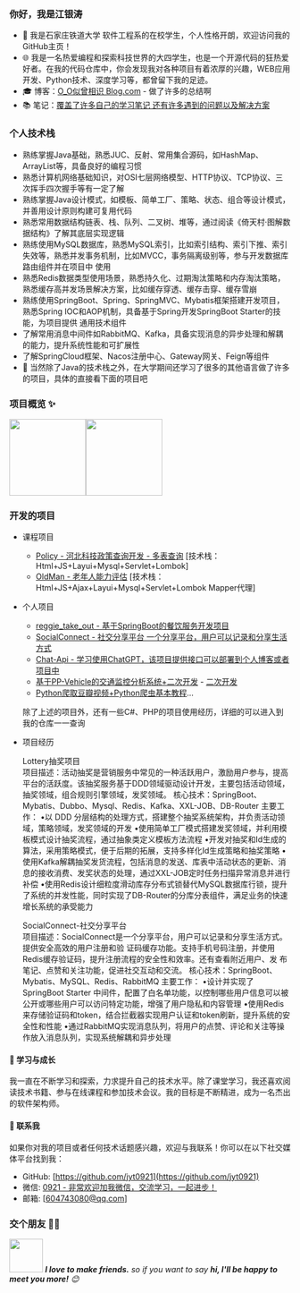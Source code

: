 ### 你好，我是江银涛

- 💼 我是石家庄铁道大学 软件工程系的在校学生，个人性格开朗，欢迎访问我的GitHub主页！
- 🌐 我是一名热爱编程和探索科技世界的大四学生，也是一个开源代码的狂热爱好者。在我的代码仓库中，你会发现我对各种项目有着浓厚的兴趣，WEB应用开发、Python技术、深度学习等，都曾留下我的足迹。
- 🎓 博客：[O_O似曾相识 Blog.com](https://www.cnblogs.com/jyt604743080/) - 做了许多的总结啊
- 📚 笔记：[覆盖了许多自己的学习笔记 还有许多遇到的问题以及解决方案](https://github.com/jyt0921/jyt0921/blob/main/Photo/img_1.jpg)

### 个人技术栈
 -  熟练掌握Java基础，熟悉JUC、反射、常用集合源码，如HashMap、ArrayList等，具备良好的编程习惯
 -  熟悉计算机网络基础知识，对OSI七层网络模型、HTTP协议、TCP协议、三次挥手四次握手等有一定了解 
 -	熟练掌握Java设计模式，如模板、简单工厂、策略、状态、组合等设计模式，并善用设计原则构建可复用代码
 -	熟悉常用数据结构链表、栈、队列、二叉树、堆等，通过阅读《倚天村·图解数据结构》了解其底层实现逻辑
 -	熟练使用MySQL数据库，熟悉MySQL索引，比如索引结构、索引下推、索引失效等，熟悉并发事务机制，比如MVCC，事务隔离级别等，参与开发数据库路由组件并在项目中 
    使用
 -	熟悉Redis数据类型使用场景，熟悉持久化、过期淘汰策略和内存淘汰策略，熟悉缓存高并发场景解决方案，比如缓存穿透、缓存击穿、缓存雪崩
 -	熟练使用SpringBoot、Spring、SpringMVC、Mybatis框架搭建开发项目，熟悉Spring IOC和AOP机制，具备基于Spring开发SpringBoot Starter的技能，为项目提供 
    通用技术组件
 -	了解常用消息中间件如RabbitMQ、Kafka，具备实现消息的异步处理和解耦的能力，提升系统性能和可扩展性
 -	了解SpringCloud框架、Nacos注册中心、Gateway网关、Feign等组件
 - 🤝 当然除了Java的技术栈之外，在大学期间还学习了很多的其他语言做了许多的项目，具体的直接看下面的项目吧
### 项目概览 ✨

<img align="" height="137px" src="https://github-readme-stats.vercel.app/api?username=0921&hide_title=true&hide_border=true&show_icons=true&include_all_commits=true&line_height=21&bg_color=0,EC6C6C,FFD479,FFFC79,73FA79&theme=graywhite&locale=cn" /><img align="" height="137px" src="https://github-readme-stats.vercel.app/api/top-langs/?username=fuzhengwei&hide_title=true&hide_border=true&layout=compact&bg_color=0,73FA79,73FDFF,D783FF&theme=graywhite&locale=cn" />

### 开发的项目

- 课程项目
  - [Policy - 河北科技政策查询开发 - 多表查询](https://github.com/jyt0921/class-04-policy)  [技术栈：Html+JS+Layui+Mysql+Servlet+Lombok] 
  - [OldMan - 老年人能力评估](https://github.com/jyt0921/OldMan0)  [技术栈：Html+JS+Ajax+Layui+Mysql+Servlet+Lombok  Mapper代理]

- 个人项目
  - [reggie_take_out - 基于SpringBoot的餐饮服务开发项目](https://github.com/jyt0921/reggie_take_out)
  - [SocialConnect - 社交分享平台 一个分享平台，用户可以记录和分享生活方式]()
  - [Chat-Api - 学习使用ChatGPT，该项目提供接口可以部署到个人博客或者项目中](https://github.com/jyt0921/chat-api-jyt)
  - [基于PP-Vehicle的交通监控分析系统+二次开发](https://aistudio.baidu.com/projectdetail/6511451) - [二次开发](https://aistudio.baidu.com/projectdetail/6673712)
  - [Python爬取豆瓣视频+Python爬虫基本教程](https://github.com/jyt0921/douban)...
 
  除了上述的项目外，还有一些C#、PHP的项目使用经历，详细的可以进入到我的仓库一一查询

- 项目经历
  
	Lottery抽奖项目                                                                                               
	项目描述：活动抽奖是营销服务中常见的一种活跃用户，激励用户参与，提高平台的活跃度。该抽奖服务基于DDD领域驱动设计开发，主要包括活动领域，抽奖领域，组合规则引擎领域，发奖领域。
	核心技术：SpringBoot、Mybatis、Dubbo、Mysql、Redis、Kafka、XXL-JOB、DB-Router
	主要工作：
	•以 DDD 分层结构的处理方式，搭建整个抽奖系统架构，并负责活动领域，策略领域，发奖领域的开发
	•使用简单工厂模式搭建发奖领域，并利用模板模式设计抽奖流程，通过抽象类定义模板方法流程
	•开发对抽奖和Id生成的算法，采用策略模式，便于后期的拓展，支持多样化Id生成策略和抽奖策略
	•使用Kafka解耦抽奖发货流程，包括消息的发送、库表中活动状态的更新、消息的接收消费、发奖状态的处理，通过XXL-JOB定时任务扫描异常消息并进行补偿
	•使用Redis设计细粒度滑动库存分布式锁替代MySQL数据库行锁，提升了系统的并发性能，同时实现了DB-Router的分库分表组件，满足业务的快速增长系统的承受能力
	
	SocialConnect-社交分享平台                                                                           
	项目描述：SocialConnect是一个分享平台，用户可以记录和分享生活方式。提供安全高效的用户注册和验 证码缓存功能。支持手机号码注册，并使用Redis缓存验证码，提升注册流程的安全性和效率。还有查看附近用户、发 
        布笔记、点赞和关注功能，促进社交互动和交流。
	核心技术：SpringBoot、Mybatis、MySQL、Redis、RabbitMQ
	主要工作：
	•设计并实现了SpringBoot Starter 中间件，配置了白名单功能，以控制哪些用户信息可以被公开或哪些用户可以访问特定功能，增强了用户隐私和内容管理
	•使用Redis来存储验证码和token，结合拦截器实现用户认证和token刷新，提升系统的安全性和性能
	•通过RabbitMQ实现消息队列，将用户的点赞、评论和关注等操作放入消息队列，实现系统解耦和异步处理

#### 🌱 学习与成长

我一直在不断学习和探索，力求提升自己的技术水平。除了课堂学习，我还喜欢阅读技术书籍、参与在线课程和参加技术会议。我的目标是不断精进，成为一名杰出的软件架构师。

#### 🤝 联系我

如果你对我的项目或者任何技术话题感兴趣，欢迎与我联系！你可以在以下社交媒体平台找到我：

- GitHub: [https://github.com/jyt0921](https://github.com/jyt0921)
- 微信: [0921 - 非常欢迎加我微信，交流学习，一起进步！](https://github.com/jyt0921/jyt0921/blob/main/Photo/WeChat.jpg)
- 邮箱: [604743080@qq.com]

### 交个朋友 👬🏻

<img src="https://media.giphy.com/media/LnQjpWaON8nhr21vNW/giphy.gif" width="60"> <em><b>I love to make friends.</b> so if you want to say <b>hi, I'll be happy to meet you more!</b> 😊</em>
